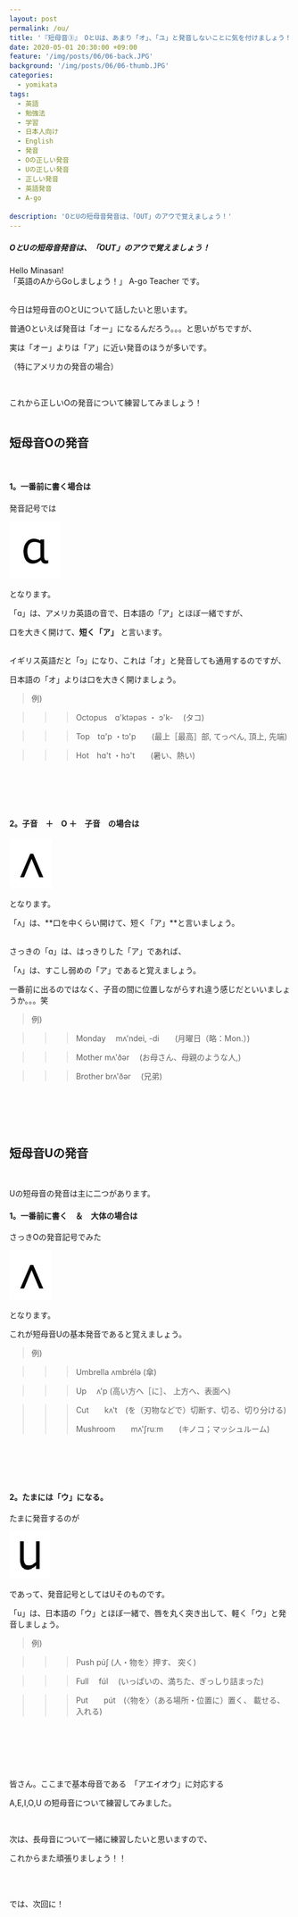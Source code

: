 ```yaml
---
layout: post
permalink: /ou/
title: '『短母音③』　OとUは、あまり「オ」、「ユ」と発音しないことに気を付けましょう！'
date: 2020-05-01 20:30:00 +09:00
feature: '/img/posts/06/06-back.JPG'
background: '/img/posts/06/06-thumb.JPG'
categories:
  - yomikata
tags:
  - 英語
  - 勉強法
  - 学習
  - 日本人向け
  - English
  - 発音
  - Oの正しい発音
  - Uの正しい発音
  - 正しい発音
  - 英語発音
  - A-go

description: 'OとUの短母音発音は、「OUT」のアウで覚えましょう！'
---
```


##### OとUの短母音発音は、「OUT」のアウで覚えましょう！
Hello Minasan!  <br>
「英語のAからGoしましょう！」 A-go Teacher です。<br><br>



今日は短母音のOとUについて話したいと思います。<br>

普通Oといえば発音は「オー」になるんだろう。。。と思いがちですが、

実は「オー」よりは「ア」に近い発音のほうが多いです。

（特にアメリカの発音の場合）

<br>

これから正しいOの発音について練習してみましょう！<br><br>

## 短母音Oの発音



<br>

#### 1。一番前に書く場合は

発音記号では

 ![o1](/img/posts/06/o1.JPG)

となります。



「ɑ」は、アメリカ英語の音で、日本語の「ア」とほぼ一緒ですが、

口を大きく開けて、**短く「ア」** と言います。<br><br>

イギリス英語だと「ɔ」になり、これは「オ」と発音しても通用するのですが、

日本語の「オ」よりは口を大きく開けましょう。



> 例)

>>> Octopus　ɑ'ktəpəs ・ ɔ'k-　 (タコ)　　

>>> Top　tɑ'p ・tɔ'p　　(最上［最高］部, てっぺん, 頂上, 先端)　　　

>>> Hot　hɑ't ・hɔ't　　(暑い、熱い)



<br><br><br><br>





#### 2。子音　＋　O ＋　子音　の場合は



 ![o2](/img/posts/06/o2.JPG)

となります。



「ʌ」は、**口を中くらい開けて、短く「ア」**と言いましょう。<br><br>

さっきの「ɑ」は、はっきりした「ア」であれば、

「ʌ」は、すこし弱めの「ア」であると覚えましょう。



一番前に出るのではなく、子音の間に位置しながらすれ違う感じだといいましょうか。。。笑



> 例)

>>> Monday　 mʌ'ndei, -di　　(月曜日（略：Mon.）)

>>> Mother     mʌ'ðər  　(お母さん、母親のような人,)

>>> Brother     brʌ'ðər　 (兄弟)



<br><br><br><br>

## 短母音Uの発音

<br>

Uの短母音の発音は主に二つがあります。



#### 1。一番前に書く　＆　大体の場合は



さっきOの発音記号でみた

![o2 u1](/img/posts/06/o2.JPG)

となります。

これが短母音Uの基本発音であると覚えましょう。



> 例)

>>> Umbrella   ʌmbrélə  (傘)

>>> Up    　ʌ'p (高い方へ［に］、 上方へ、表面へ)

>>> Cut　　kʌ't　(を（刃物などで）切断す、切る、切り分ける)
>>>
>>> Mushroom　　mʌ'ʃruːm　　(キノコ；マッシュルーム)

<br><br><br><br>

#### 2。たまには「ウ」になる。



たまに発音するのが

![u2](/img/posts/06/u2.JPG)

であって、発音記号としてはUそのものです。

「u」は、日本語の「ウ」とほぼ一緒で、唇を丸く突き出して、軽く「ウ」と発音しましょう。





> 例)

>>> Push   púʃ   (人・物を〉押す、 突く)

>>> Full   　fúl　 (いっぱいの、満ちた、ぎっしり詰まった)

>>> Put　　pút　(〈物を〉（ある場所・位置に）置く、 載せる、入れる)

<br>

<br><br><br>

皆さん。ここまで基本母音である　「アエイオウ」に対応する

A,E,I,O,U の短母音について練習してみました。

<br>

次は、長母音について一緒に練習したいと思いますので、

これからまた頑張りましょう！！

<br><br>

では、次回に！

